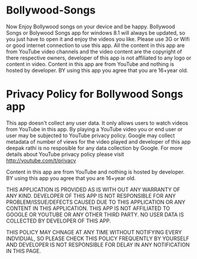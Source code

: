 Bollywood-Songs
===============

Now Enjoy Bollywood songs on your device and be happy. Bollywood Songs or Bolywood Songs app for windows 8.1 will always be updated, so you just have to open it and enjoy the videos you like. Please use 3G or Wifi or good internet connection to use this app.  All the content in this app are from YouTube video channels and the video content are the copyright of there respective owners, developer of this app is not affiliated to any logo or content in video. Content in this app are from YouTube and nothing is hosted by developer.  BY using this app you agree that you are 16+year old.

Privacy Policy for Bollywood Songs app
========================================

This app doesn't collect any user data. It only allows users to watch videos from YouTube in this app. By playing a YouTube video you or end user or user may be subjected to YouTube privacy policy. Google may collect metadata of number of views for the video played and developer of this app deepak rathi is no resposible for any data collection by Google. For more details about YouTube privacy policy please visit http://youtube.com/t/privacy

Content in this app are from YouTube and nothing is hosted by developer.  BY using this app you agree that you are 16+year old.

THIS APPLICATION IS PROVIDED AS IS WITH OUT ANY WARRANTY OF ANY KIND. DEVELOPER OF THIS APP IS NOT RESPONSIBLE FOR ANY PROBLEM/ISSUE/DEFECTS CAUSED DUE TO THIS APPLICATION OR ANY CONTENT IN THIS APPLICATION. THIS APP IS NOT AFFILIATED TO GOOGLE OR YOUTUBE OR ANY OTHER THIRD PARTY. NO USER DATA IS COLLECTED BY DEVELOPER OF THIS APP.

THIS POLICY MAY CHNAGE AT ANY TIME WITHOUT NOTIFYING EVERY INDVIDUAL, SO PLEASE CHECK THIS POLICY FREQUENTLY BY YOURSELF AND DEVELOPER IS NOT RESPONSIBLE FOR DELAY IN ANY NOTIFICATION IN THIS PAGE.
